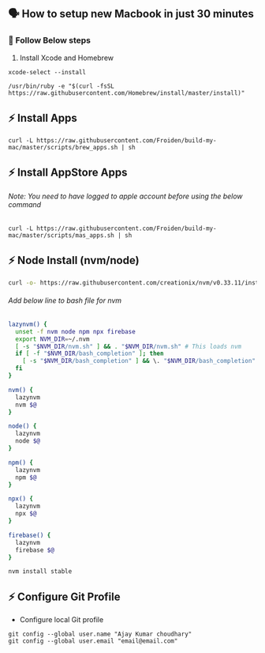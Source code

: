 ##  🗣   How to setup new Macbook in just 30 minutes

### 💪   Follow Below steps
1. Install Xcode and Homebrew
```
xcode-select --install
```
```
/usr/bin/ruby -e "$(curl -fsSL https://raw.githubusercontent.com/Homebrew/install/master/install)"
```

## ⚡ Install Apps
```
curl -L https://raw.githubusercontent.com/Froiden/build-my-mac/master/scripts/brew_apps.sh | sh
```

## ⚡ Install AppStore Apps
###### Note: You need to have logged to apple account before using the below command
```
curl -L https://raw.githubusercontent.com/Froiden/build-my-mac/master/scripts/mas_apps.sh | sh
```

## ⚡ Node Install (nvm/node)
```bash
curl -o- https://raw.githubusercontent.com/creationix/nvm/v0.33.11/install.sh | bash
```

###### Add below line  to bash file for nvm
```bash
lazynvm() {
  unset -f nvm node npm npx firebase
  export NVM_DIR=~/.nvm
  [ -s "$NVM_DIR/nvm.sh" ] && . "$NVM_DIR/nvm.sh" # This loads nvm
  if [ -f "$NVM_DIR/bash_completion" ]; then
    [ -s "$NVM_DIR/bash_completion" ] && \. "$NVM_DIR/bash_completion" # This loads nvm bash_completion
  fi
}

nvm() {
  lazynvm
  nvm $@
}

node() {
  lazynvm
  node $@
}

npm() {
  lazynvm
  npm $@
}

npx() {
  lazynvm
  npx $@
}

firebase() {
  lazynvm
  firebase $@
}
```

```
nvm install stable
```


##  ⚡ Configure Git Profile 
- Configure local Git profile

```
git config --global user.name "Ajay Kumar choudhary"
git config --global user.email "email@email.com"
```
